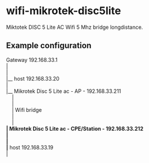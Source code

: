 # wifi-mikrotek-disc5lite
Miktotek DISC 5 Lite AC Wifi 5 Mhz bridge longdistance.


## Example configuration

Gateway 192.168.33.1  
 |  
 |  
 |__ host 192.168.33.20  
 |  
 |__ Mikrotek Disc 5 Lite ac - AP - 192.168.33.211  
&nbsp;&nbsp;&nbsp; |  
&nbsp;&nbsp;&nbsp; |  
&nbsp;&nbsp;&nbsp; | Wifi bridge  
&nbsp;&nbsp;&nbsp; |  
&nbsp;&nbsp;&nbsp; |   
 __| Mikrotek Disc 5 Lite ac - CPE/Station - 192.168.33.212  
 |  
 |  
 |__ host 192.168.33.19  
 |  


